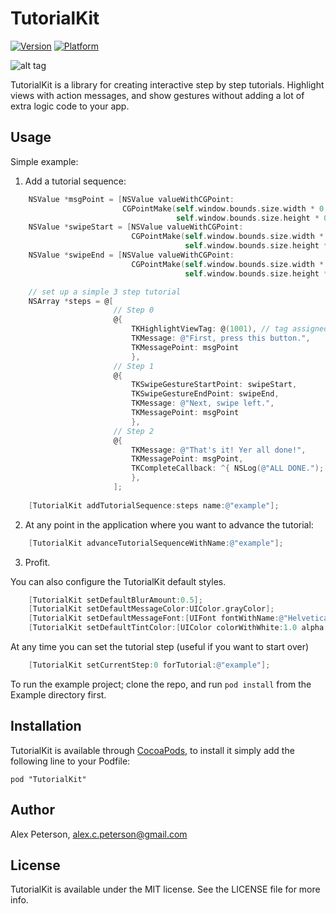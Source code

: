 # TutorialKit

[![Version](http://cocoapod-badges.herokuapp.com/v/TutorialKit/badge.png)](http://cocoadocs.org/docsets/TutorialKit)
[![Platform](http://cocoapod-badges.herokuapp.com/p/TutorialKit/badge.png)](http://cocoadocs.org/docsets/TutorialKit)

![alt tag](https://github.com/lostinthepines/TutorialKit/raw/master/Assets/tutorialkit.gif)

TutorialKit is a library for creating interactive step by step tutorials.  Highlight views with action messages, and show gestures without adding a lot of extra logic code to your app.


## Usage

Simple example:

1. Add a tutorial sequence:
```objective-c
    NSValue *msgPoint = [NSValue valueWithCGPoint:
                         CGPointMake(self.window.bounds.size.width * 0.5,
                                     self.window.bounds.size.height * 0.65)];
    NSValue *swipeStart = [NSValue valueWithCGPoint:
                           CGPointMake(self.window.bounds.size.width * 0.75,
                                       self.window.bounds.size.height * 0.75)];
    NSValue *swipeEnd = [NSValue valueWithCGPoint:
                           CGPointMake(self.window.bounds.size.width * 0.25,
                                       self.window.bounds.size.height * 0.75)];

    // set up a simple 3 step tutorial
    NSArray *steps = @[
                       // Step 0
                       @{
                           TKHighlightViewTag: @(1001), // tag assigned to your UIButton
                           TKMessage: @"First, press this button.",
                           TKMessagePoint: msgPoint
                           },
                       // Step 1
                       @{
                           TKSwipeGestureStartPoint: swipeStart,
                           TKSwipeGestureEndPoint: swipeEnd,
                           TKMessage: @"Next, swipe left.",
                           TKMessagePoint: msgPoint
                           },
                       // Step 2
                       @{
                           TKMessage: @"That's it! Yer all done!",
                           TKMessagePoint: msgPoint,
                           TKCompleteCallback: ^{ NSLog(@"ALL DONE."); }
                           },
                       ];
    
    [TutorialKit addTutorialSequence:steps name:@"example"];
```

2. At any point in the application where you want to advance the tutorial:
```objective-c
    [TutorialKit advanceTutorialSequenceWithName:@"example"];
```

3. Profit.

You can also configure the TutorialKit default styles.
```objective-c
    [TutorialKit setDefaultBlurAmount:0.5];
    [TutorialKit setDefaultMessageColor:UIColor.grayColor];
    [TutorialKit setDefaultMessageFont:[UIFont fontWithName:@"Helvetica" size:20]];
    [TutorialKit setDefaultTintColor:[UIColor colorWithWhite:1.0 alpha:0.5]];
``` 

At any time you can set the tutorial step (useful if you want to start over)
```objective-c
    [TutorialKit setCurrentStep:0 forTutorial:@"example"];
```

To run the example project; clone the repo, and run `pod install` from the Example directory first.

## Installation

TutorialKit is available through [CocoaPods](http://cocoapods.org), to install
it simply add the following line to your Podfile:

    pod "TutorialKit"

## Author

Alex Peterson, alex.c.peterson@gmail.com

## License

TutorialKit is available under the MIT license. See the LICENSE file for more info.

